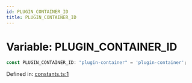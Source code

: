 ```yaml
---
id: PLUGIN_CONTAINER_ID
title: PLUGIN_CONTAINER_ID
---
```


<!-- DO NOT EDIT: this page is autogenerated from the type comments -->

# Variable: PLUGIN\_CONTAINER\_ID

```ts
const PLUGIN_CONTAINER_ID: "plugin-container" = 'plugin-container';
```

Defined in: [constants.ts:1](https://github.com/TanStack/devtools/blob/main/packages/devtools/src/constants.ts#L1)
